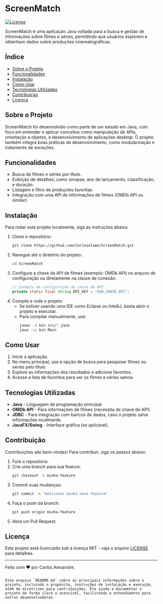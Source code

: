 
# ScreenMatch

[![License](https://img.shields.io/badge/license-MIT-blue.svg)](LICENSE)

ScreenMatch é uma aplicação Java voltada para a busca e gestão de informações sobre filmes e séries, permitindo que usuários explorem e obtenham dados sobre produções cinematográficas.

## Índice

- [Sobre o Projeto](#sobre-o-projeto)
- [Funcionalidades](#funcionalidades)
- [Instalação](#instalação)
- [Como Usar](#como-usar)
- [Tecnologias Utilizadas](#tecnologias-utilizadas)
- [Contribuição](#contribuição)
- [Licença](#licença)

## Sobre o Projeto

ScreenMatch foi desenvolvido como parte de um estudo em Java, com foco em entender e aplicar conceitos como manipulação de APIs, orientação a objetos, e desenvolvimento de aplicações desktop. O projeto também integra boas práticas de desenvolvimento, como modularização e tratamento de exceções.

## Funcionalidades

- Busca de filmes e séries por título.
- Exibição de detalhes, como sinopse, ano de lançamento, classificação, e duração.
- Listagem e filtro de produções favoritas.
- Integração com uma API de informações de filmes (OMDb API ou similar).

## Instalação

Para rodar este projeto localmente, siga as instruções abaixo:

1. Clone o repositório:
   ```bash
   git clone https://github.com/Carlosaleee/ScreenMatch.git
   ```
2. Navegue até o diretório do projeto:
   ```bash
   cd ScreenMatch
   ```
3. Configure a chave da API de filmes (exemplo: OMDb API) no arquivo de configuração ou diretamente na classe de conexão:
   ```java
   // Exemplo de configuração da chave de API
   private static final String API_KEY = "SUA_CHAVE_API";
   ```
4. Compile e rode o projeto:
   - Se estiver usando uma IDE como Eclipse ou IntelliJ, basta abrir o projeto e executar.
   - Para compilar manualmente, use:
     ```bash
     javac -d bin src/*.java
     java -cp bin Main
     ```

## Como Usar

1. Inicie a aplicação.
2. No menu principal, use a opção de busca para pesquisar filmes ou séries pelo título.
3. Explore as informações dos resultados e adicione favoritos.
4. Acesse a lista de favoritos para ver os filmes e séries salvos.

## Tecnologias Utilizadas

- **Java** - Linguagem de programação principal.
- **OMDb API** - Para informações de filmes (necessita de chave de API).
- **JDBC** - Para integração com bancos de dados, caso o projeto salve informações localmente.
- **JavaFX/Swing** - Interface gráfica (se aplicável).

## Contribuição

Contribuições são bem-vindas! Para contribuir, siga os passos abaixo:

1. Fork o repositório.
2. Crie uma branch para sua feature:
   ```bash
   git checkout -b minha-feature
   ```
3. Commit suas mudanças:
   ```bash
   git commit -m "Adicionei minha nova feature"
   ```
4. Faça o push da branch:
   ```bash
   git push origin minha-feature
   ```
5. Abra um Pull Request.

## Licença

Este projeto está licenciado sob a licença MIT - veja o arquivo [LICENSE](LICENSE) para detalhes.

---

Feito com ❤️ por Carlos Alexandre.
```

Esse arquivo `README.md` cobre as principais informações sobre o projeto, incluindo o propósito, instruções de instalação e execução, além de diretrizes para contribuições. Ele ajuda a documentar o projeto de forma clara e acessível, facilitando o entendimento para outros desenvolvedores.
